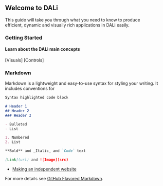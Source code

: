 ## Welcome to DALi 

This guide will take you through what you need to know to produce efficient, dynamic and visually rich applications in DALi easily.

### Getting Started

#### Learn about the DALi main concepts

[Visuals]
[Controls]

### Markdown

Markdown is a lightweight and easy-to-use syntax for styling your writing. It includes conventions for

```markdown
Syntax highlighted code block

# Header 1
## Header 2
### Header 3

- Bulleted
- List

1. Numbered
2. List

**Bold** and _Italic_ and `Code` text

[Link](url) and ![Image](src)
```
- [Making an independent website](imageView.html)

For more details see [GitHub Flavored Markdown](https://guides.github.com/features/mastering-markdown/).
